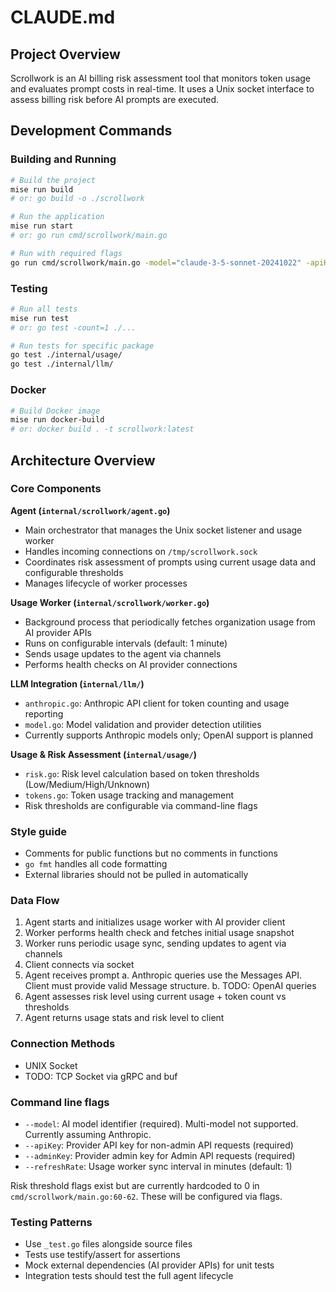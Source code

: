 # CLAUDE.md

## Project Overview

Scrollwork is an AI billing risk assessment tool that monitors token usage and evaluates prompt costs in real-time. It uses a Unix socket interface to assess billing risk before AI prompts are executed.

## Development Commands

### Building and Running

```bash
# Build the project
mise run build
# or: go build -o ./scrollwork

# Run the application
mise run start
# or: go run cmd/scrollwork/main.go

# Run with required flags
go run cmd/scrollwork/main.go -model="claude-3-5-sonnet-20241022" -apiKey="sk-ant-..." -adminKey="sk-ant-..."
```

### Testing

```bash
# Run all tests
mise run test
# or: go test -count=1 ./...

# Run tests for specific package
go test ./internal/usage/
go test ./internal/llm/
```

### Docker

```bash
# Build Docker image
mise run docker-build
# or: docker build . -t scrollwork:latest
```

## Architecture Overview

### Core Components

**Agent (`internal/scrollwork/agent.go`)**

- Main orchestrator that manages the Unix socket listener and usage worker
- Handles incoming connections on `/tmp/scrollwork.sock`
- Coordinates risk assessment of prompts using current usage data and configurable thresholds
- Manages lifecycle of worker processes

**Usage Worker (`internal/scrollwork/worker.go`)**

- Background process that periodically fetches organization usage from AI provider APIs
- Runs on configurable intervals (default: 1 minute)
- Sends usage updates to the agent via channels
- Performs health checks on AI provider connections

**LLM Integration (`internal/llm/`)**

- `anthropic.go`: Anthropic API client for token counting and usage reporting
- `model.go`: Model validation and provider detection utilities
- Currently supports Anthropic models only; OpenAI support is planned

**Usage & Risk Assessment (`internal/usage/`)**

- `risk.go`: Risk level calculation based on token thresholds (Low/Medium/High/Unknown)
- `tokens.go`: Token usage tracking and management
- Risk thresholds are configurable via command-line flags

### Style guide

- Comments for public functions but no comments in functions
- `go fmt` handles all code formatting
- External libraries should not be pulled in automatically

### Data Flow

1. Agent starts and initializes usage worker with AI provider client
2. Worker performs health check and fetches initial usage snapshot
3. Worker runs periodic usage sync, sending updates to agent via channels
4. Client connects via socket
5. Agent receives prompt
   a. Anthropic queries use the Messages API. Client must provide valid Message structure.
   b. TODO: OpenAI queries
6. Agent assesses risk level using current usage + token count vs thresholds
7. Agent returns usage stats and risk level to client

### Connection Methods

- UNIX Socket
- TODO: TCP Socket via gRPC and buf

### Command line flags

- `--model`: AI model identifier (required). Multi-model not supported. Currently assuming Anthropic.
- `--apiKey`: Provider API key for non-admin API requests (required)
- `--adminKey`: Provider admin key for Admin API requests (required)
- `--refreshRate`: Usage worker sync interval in minutes (default: 1)

Risk threshold flags exist but are currently hardcoded to 0 in `cmd/scrollwork/main.go:60-62`. These will be configured via flags.

### Testing Patterns

- Use `_test.go` files alongside source files
- Tests use testify/assert for assertions
- Mock external dependencies (AI provider APIs) for unit tests
- Integration tests should test the full agent lifecycle
